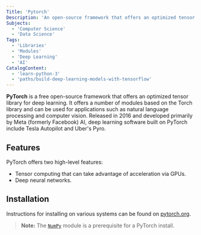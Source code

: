 ```yaml
---
Title: 'Pytorch'
Description: 'An open-source framework that offers an optimized tensor library for deep learning.'
Subjects:
  - 'Computer Science'
  - 'Data Science'
Tags:
  - 'Libraries'
  - 'Modules'
  - 'Deep Learning'
  - 'AI'
CatalogContent:
  - 'learn-python-3'
  - 'paths/build-deep-learning-models-with-tensorflow'
---
```


**PyTorch** is a free open-source framework that offers an optimized tensor library for deep learning. It offers a number of modules based on the Torch library and can be used for applications such as natural language processing and computer vision. Released in 2016 and developed primarily by Meta (formerly Facebook) AI, deep learning software built on PyTorch include Tesla Autopilot and Uber's Pyro.

## Features

PyTorch offers two high-level features:

- Tensor computing that can take advantage of acceleration via GPUs.
- Deep neural networks.

## Installation

Instructions for installing on various systems can be found on [pytorch.org](https://pytorch.org/get-started/locally/).

> **Note:** The [`NumPy`](https://www.codecademy.com/resources/docs/numpy) module is a prerequisite for a PyTorch install.
